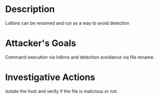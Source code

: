 # Description
Lolbins can be renamed and run as a way to avoid detection
# Attacker's Goals
Command execution via lolbins and detection avoidance via file rename.
# Investigative Actions
Isolate the host and verify if the file is malicious or not.
